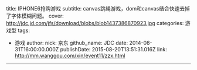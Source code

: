 title: IPHONE6抢购游戏
subtitle: canvas跳绳游戏，dom和canvas结合快速去掉了字体模糊问题。
cover: http://jdc.jd.com/jfs/download/blobs/blob1437386870923.jpg
categories: 游戏型
tags:
  - 游戏
author:
  nick: 京东
  github_name: JDC
date: 2014-08-31T16:00:00.000Z
publishDate: 2015-08-20T13:51:31.016Z
link: http://mm.wanggou.com/xin/event11/zzx.html
---